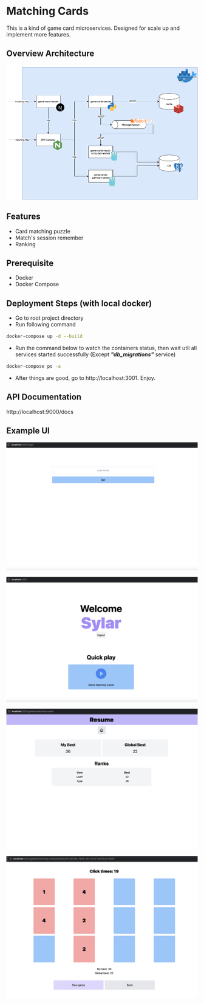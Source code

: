 # Matching Cards
This is a kind of game card microservices. Designed for scale up and implement more features.

## Overview Architecture

![Alt text](images/arch.png?raw=true "Title")


## Features

+ Card matching puzzle
+ Match's session remember
+ Ranking

## Prerequisite

+ Docker
+ Docker Compose

## Deployment Steps (with local docker)

+ Go to root project directory
+ Run following command

```sh
docker-compose up -d --build
```

+ Run the command below to watch the containers status, then wait util all services started successfully (Except ***"db_migrations"*** service)

```sh
docker-compose ps -a
```

+ After things are good, go to http://localhost:3001. Enjoy.

## API Documentation

http://localhost:9000/docs

## Example UI
![Alt text](images/ui_1.png?raw=true "Title")

![Alt text](images/ui_2.png?raw=true "Title")

![Alt text](images/ui_3.png?raw=true "Title")

![Alt text](images/ui_4.png?raw=true "Title")